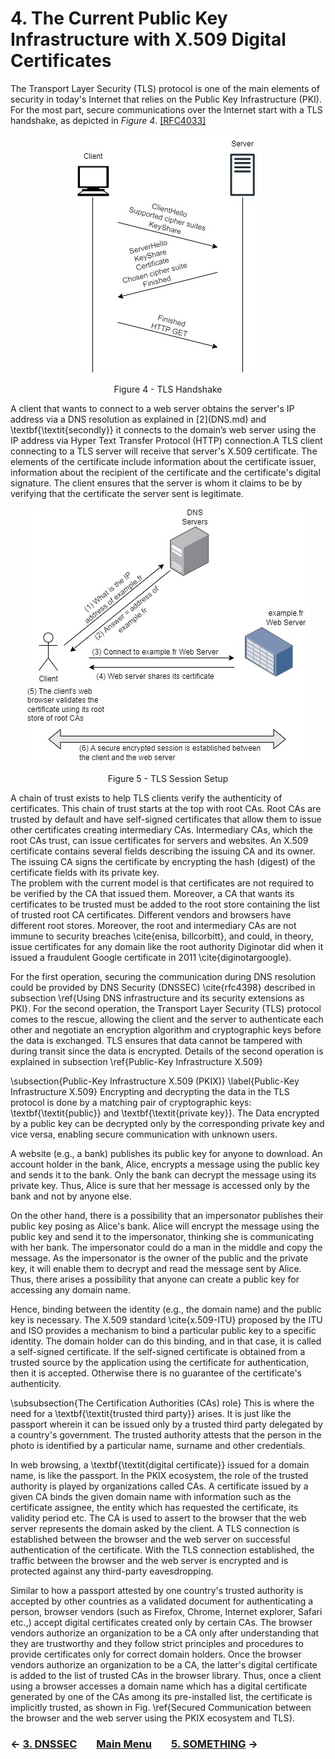 # 4. The Current Public Key Infrastructure with X.509 Digital Certificates
The Transport Layer Security (TLS) protocol is one of the main elements of security in today's Internet that relies on the Public Key Infrastructure (PKI). For the most part, secure communications over the Internet start with a TLS handshake, as depicted in *Figure 4*. [[RFC4033]](https://datatracker.ietf.org/doc/rfc4033/)
<!--- ---------------------------------------------------------------------------------------------------------------- -->
<p align="center">
  <img src="/images/tls13-handshake.jpg" />
</p>
<p align = "center">
Figure 4 - TLS Handshake
</p>
A client that wants to connect to a web server obtains the server's IP address via a DNS resolution as explained in [2](DNS.md) and \textbf{\textit{secondly}} it connects to the domain’s web server using the IP address via Hyper Text Transfer Protocol (HTTP) connection.A TLS client connecting to a TLS server will receive that server's X.509 certificate. The elements of the certificate include information about the certificate issuer, information about the recipient of the certificate and the certificate's digital signature. The client ensures that the server is whom it claims to be by verifying that the certificate the server sent is legitimate. 

<!--- ---------------------------------------------------------------------------------------------------------------- -->

<p align="center">
  <img src="/images/tls-session-setup.jpg" />
</p>
<p align = "center">
Figure 5 - TLS Session Setup
</p>
<!--- ---------------------------------------------------------------------------------------------------------------- -->

A chain of trust exists to help TLS clients verify the authenticity of certificates. This chain of trust starts at the top with root CAs. Root CAs are trusted by default and have self-signed certificates that allow them to issue other certificates creating intermediary CAs. Intermediary CAs, which the root CAs trust, can issue certificates for servers and websites. An X.509 certificate contains several fields describing the issuing CA and its owner. The issuing CA signs the certificate by encrypting the hash (digest) of the certificate fields with its private key.  
The problem with the current model is that certificates are not required to be verified by the CA that issued them. Moreover, a CA that wants its certificates to be trusted must be added to the root store containing the list of trusted root CA certificates. Different vendors and browsers have different root stores. Moreover, the root and intermediary CAs are not immune to security breaches \cite{enisa, billcorbitt}, and could, in theory, issue certificates for any domain like the root authority Diginotar did when it issued a fraudulent Google certificate in 2011 \cite{diginotargoogle}. 


 

For the first operation, securing the communication during DNS resolution could be provided by DNS Security (DNSSEC) \cite{rfc4398} described in subsection \ref{Using DNS infrastructure and its security extensions as PKI}. For the second operation, the Transport Layer Security (TLS) protocol comes to the rescue, allowing the client and the server to authenticate each other and negotiate an encryption algorithm and cryptographic keys before the data is exchanged. TLS ensures that data cannot be tampered with during transit since the data is encrypted. Details of the second operation is explained in subsection \ref{Public-Key Infrastructure X.509} 

\subsection{Public-Key Infrastructure X.509 (PKIX)}
\label{Public-Key Infrastructure X.509}
Encrypting and decrypting the data in the TLS protocol is done by a matching pair of cryptographic keys: \textbf{\textit{public}} and \textbf{\textit{private key}}. The Data encrypted by a public key can be decrypted only by the corresponding private key and vice versa, enabling secure communication with unknown users. 

A website (e.g., a bank) publishes its public key for anyone to download. An account holder in the bank, Alice, encrypts a message using the public key and sends it to the bank. Only the bank can decrypt the message using its private key. Thus, Alice is sure that her message is accessed only by the bank and not by anyone else. 

On the other hand, there is a possibility that an impersonator publishes their public key posing as Alice's bank. Alice will encrypt the message using the public key and send it to the impersonator, thinking she is communicating with her bank. The impersonator could do a man in the middle and copy the message. As the impersonator is the owner of the public and the private key, it will enable them to decrypt and read the message sent by Alice. Thus, there arises a possibility that anyone can create a public key for accessing any domain name. 

Hence, binding between the identity (e.g., the domain name) and the public key is necessary. The X.509 standard \cite{x.509-ITU} proposed by the ITU and ISO provides a mechanism to bind a particular public key to a specific identity. The domain holder can do this binding, and in that case, it is called a self-signed certificate. If the self-signed certificate is obtained from a trusted source by the application using the certificate for authentication, then it is accepted. Otherwise there is no guarantee of the certificate's authenticity.

\subsubsection{The Certification Authorities (CAs) role}
This is where the need for a \textbf{\textit{trusted third party}} arises. It is just like the passport wherein it can be issued only by a trusted third party delegated by a country's government. The trusted authority attests that the person in the photo is identified by a particular name, surname and other credentials.

In web browsing, a \textbf{\textit{digital certificate}} issued for a domain name, is like the passport.  In the PKIX ecosystem, the role of the trusted authority is played by organizations called CAs. A certificate issued by a given CA binds the given domain name with information such as the certificate assignee, the entity which has requested the certificate, its validity period etc. The CA is used to assert to the browser that the web server represents the domain asked by the client. A TLS connection is established between the browser and the web server on successful authentication of the certificate. With the TLS connection established, the traffic between the browser and the web server is encrypted and is protected against any third-party eavesdropping.

Similar to how a passport attested by one country's trusted authority is accepted by other countries as a validated document for authenticating a person, browser vendors (such as Firefox, Chrome, Internet explorer, Safari etc.,) accept digital certificates created only by certain CAs. The browser vendors authorize an organization to be a CA only after understanding that they are trustworthy and they follow strict principles and procedures to provide certificates only for correct domain holders. Once the browser vendors authorize an organization to be a CA, the latter's digital certificate is added to the list of trusted CAs in the browser library. Thus, once a client using a browser accesses a domain name which has a digital certificate generated by one of the CAs among its pre-installed list, the certificate is implicitly trusted, as shown in Fig. \ref{Secured Communication between the browser and the web server using the PKIX ecosystem and TLS}. 


### &#8592; [3. DNSSEC](DNSSEC.md) &nbsp;&nbsp;&nbsp;&nbsp;&nbsp;&nbsp; [Main Menu](README.md) &nbsp;&nbsp;&nbsp;&nbsp;&nbsp;&nbsp; [5. SOMETHING](.md) &#8594;
